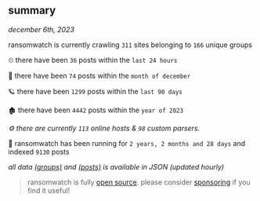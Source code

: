 
## summary
_december 6th, 2023_

ransomwatch is currently crawling `311` sites belonging to `166` unique groups

⏲ there have been `36` posts within the `last 24 hours`

🦈 there have been `74` posts within the `month of december`

🪐 there have been `1299` posts within the `last 90 days`

🏚 there have been `4442` posts within the `year of 2023`

_⚙️ there are currently `113` online hosts & `98` custom parsers._

🦕 ransomwatch has been running for `2 years, 2 months and 28 days` and indexed `9130` posts

_all data  [(groups)](http://ransomwhat.telemetry.ltd/groups) and [(posts)](http://ransomwhat.telemetry.ltd/posts) is available in JSON (updated hourly)_

> ransomwatch is fully [open source](https://github.com/joshhighet/ransomwatch#ransomwatch--). please consider [sponsoring](https://github.com/sponsors/joshhighet) if you find it useful!
